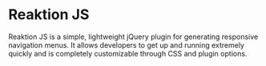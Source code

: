 Reaktion JS
========

Reaktion JS is a simple, lightweight jQuery plugin for generating responsive navigation menus. It allows developers to get up and running extremely quickly and is completely customizable through CSS and plugin options.

